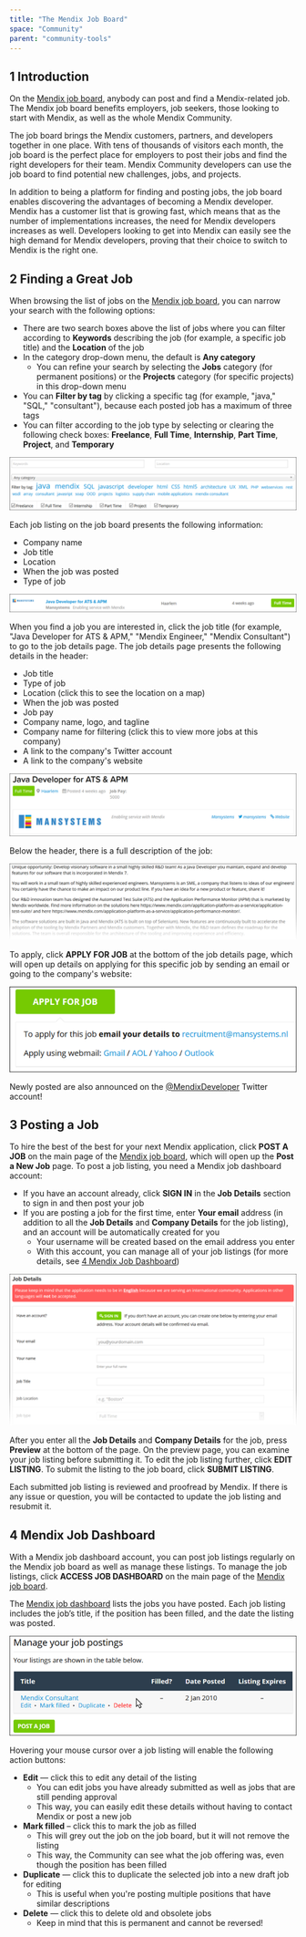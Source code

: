 ```yaml
---
title: "The Mendix Job Board"
space: "Community"
parent: "community-tools"
---
```


## 1 Introduction

On the [Mendix job board](https://developers.mendix.com/jobs/), anybody can post and find a Mendix-related job. The Mendix job board benefits employers, job seekers, those looking to start with Mendix, as well as the whole Mendix Community.

The job board brings the Mendix customers, partners, and developers together in one place. With tens of thousands of visitors each month, the job board is the perfect place for employers to post their jobs and find the right developers for their team. Mendix Community developers can use the job board to find potential new challenges, jobs, and projects.

In addition to being a platform for finding and posting jobs, the job board enables discovering the advantages of becoming a Mendix developer. Mendix has a customer list that is growing fast, which means that as the number of implementations increases, the need for Mendix developers increases as well. Developers looking to get into Mendix can easily see the high demand for Mendix developers, proving that their choice to switch to Mendix is the right one.

## 2 Finding a Great Job

When browsing the list of jobs on the [Mendix job board](https://developers.mendix.com/jobs/), you can narrow your search with the following options:

* There are two search boxes above the list of jobs where you can filter according to **Keywords** describing the job (for example, a specific job title) and the **Location** of the job
* In the category drop-down menu, the default is **Any category**
    * You can refine your search by selecting the **Jobs** category (for permanent positions) or the **Projects** category (for specific projects) in this drop-down menu
* You can **Filter by tag** by clicking a specific tag (for example, "java," "SQL," "consultant"), because each posted job has a maximum of three tags
* You can filter according to the job type by selecting or clearing the following check boxes: **Freelance**, **Full Time**, **Internship**, **Part Time**, **Project**, and **Temporary**

![](attachments/mendix-job-board/filtering_options.png)

Each job listing on the job board presents the following information:

* Company name
* Job title
* Location
* When the job was posted
* Type of job

![](attachments/mendix-job-board/listed_job.png)

When you find a job you are interested in, click the job title (for example, "Java Developer for ATS & APM," "Mendix Engineer," "Mendix Consultant") to go to the job details page. The job details page presents the following details in the header:

* Job title
* Type of job
* Location (click this to see the location on a map)
* When the job was posted
* Job pay
* Company name, logo, and tagline
* Company name for filtering (click this to view more jobs at this company)
* A link to the company's Twitter account
* A link to the company's website

![](attachments/mendix-job-board/job_details_header.png)

Below the header, there is a full description of the job:

![](attachments/mendix-job-board/job_descriptions.png)

To apply, click **APPLY FOR JOB** at the bottom of the job details page, which will open up details on applying for this specific job by sending an email or going to the company's website:

![](attachments/mendix-job-board/apply_for_job.png)

<div class="alert alert-info">

Newly posted are also announced on the [@MendixDeveloper](https://twitter.com/MendixDeveloper) Twitter account!

</div>

## 3 Posting a Job

To hire the best of the best for your next Mendix application, click **POST A JOB** on the main page of the [Mendix job board](https://developers.mendix.com/jobs/), which will open up the **Post a New Job** page. To post a job listing, you need a Mendix job dashboard account:

* If you have an account already, click **SIGN IN** in the **Job Details** section to sign in and then post your job
* If you are posting a job for the first time, enter **Your email** address (in addition to all the **Job Details** and **Company Details** for the job listing), and an account will be automatically created for you
    * Your username will be created based on the email address you enter
    * With this account, you can manage all of your job listings (for more details, see [4 Mendix Job Dashboard](#MendixJobDashboard))

![](attachments/mendix-job-board/post_job.png)

After you enter all the **Job Details** and **Company Details** for the job, press **Preview** at the bottom of the page. On the preview page, you can examine your job listing before submitting it. To edit the job listing further, click **EDIT LISTING**. To submit the listing to the job board, click **SUBMIT LISTING**.

Each submitted job listing is reviewed and proofread by Mendix. If there is any issue or question, you will be contacted to update the job listing and resubmit it.

## 4 Mendix Job Dashboard<a name="MendixJobDashboard"></a>

With a Mendix job dashboard account, you can post job listings regularly on the Mendix job board as well as manage these listings. To manage the job listings, click **ACCESS JOB DASHBOARD** on the main page of the [Mendix job board](https://developers.mendix.com/jobs/).

The [Mendix job dashboard](https://developers.mendix.com/jobs/job-dashboard/) lists the jobs you have posted. Each job listing includes the job’s title, if the position has been filled, and the date the listing was posted.

![](attachments/mendix-job-board/job_dashboard2.png)

Hovering your mouse cursor over a job listing will enable the following action buttons:

* **Edit** — click this to edit any detail of the listing 
    * You can edit jobs you have already submitted as well as jobs that are still pending approval
    * This way, you can easily edit these details without having to contact Mendix or post a new job
* **Mark filled** – click this to mark the job as filled
    * This will grey out the job on the job board, but it will not remove the listing
    * This way, the Community can see what the job offering was, even though the position has been filled
* **Duplicate** — click this to duplicate the selected job into a new draft job for editing
    * This is useful when you're posting multiple positions that have similar descriptions
* **Delete** — click this to delete old and obsolete jobs
    * Keep in mind that this is permanent and cannot be reversed!